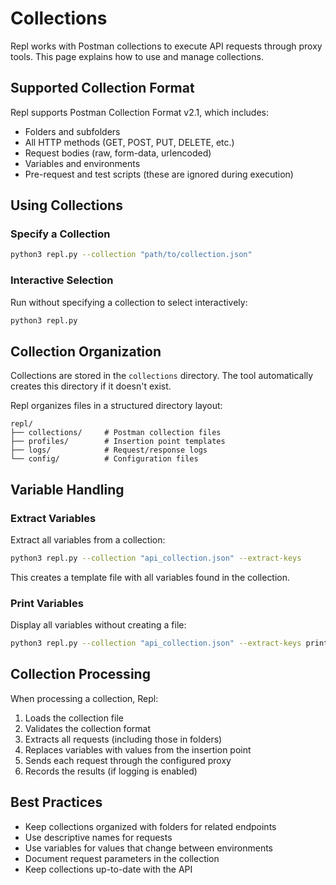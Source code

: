 # Collections

Repl works with Postman collections to execute API requests through proxy tools. This page explains how to use and manage collections.

## Supported Collection Format

Repl supports Postman Collection Format v2.1, which includes:
- Folders and subfolders
- All HTTP methods (GET, POST, PUT, DELETE, etc.)
- Request bodies (raw, form-data, urlencoded)
- Variables and environments
- Pre-request and test scripts (these are ignored during execution)

## Using Collections

### Specify a Collection

```bash
python3 repl.py --collection "path/to/collection.json"
```

### Interactive Selection

Run without specifying a collection to select interactively:

```bash
python3 repl.py
```

## Collection Organization

Collections are stored in the `collections` directory. The tool automatically creates this directory if it doesn't exist.

Repl organizes files in a structured directory layout:

```
repl/
├── collections/     # Postman collection files
├── profiles/        # Insertion point templates
├── logs/            # Request/response logs
└── config/          # Configuration files
```

## Variable Handling

### Extract Variables

Extract all variables from a collection:

```bash
python3 repl.py --collection "api_collection.json" --extract-keys
```

This creates a template file with all variables found in the collection.

### Print Variables

Display all variables without creating a file:

```bash
python3 repl.py --collection "api_collection.json" --extract-keys print
```

## Collection Processing

When processing a collection, Repl:

1. Loads the collection file
2. Validates the collection format
3. Extracts all requests (including those in folders)
4. Replaces variables with values from the insertion point
5. Sends each request through the configured proxy
6. Records the results (if logging is enabled)

## Best Practices

- Keep collections organized with folders for related endpoints
- Use descriptive names for requests
- Use variables for values that change between environments
- Document request parameters in the collection
- Keep collections up-to-date with the API
